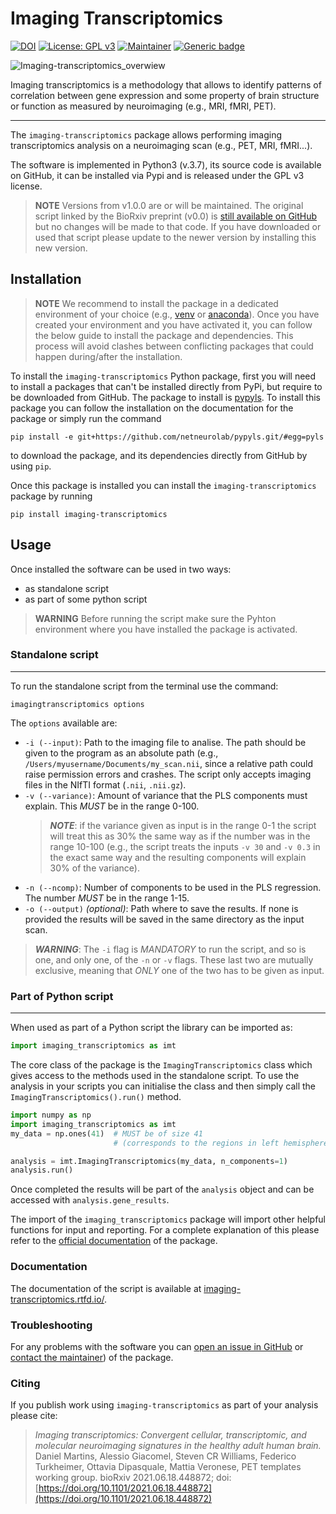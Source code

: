 # Imaging Transcriptomics

[![DOI](https://zenodo.org/badge/DOI/10.5281/zenodo.5507506.svg)](https://doi.org/10.5281/zenodo.5507506)
[![License: GPL v3](https://img.shields.io/badge/License-GPLv3-red.svg)](https://www.gnu.org/licenses/gpl-3.0)
[![Maintainer](https://img.shields.io/badge/maintainer-alegiac95-orange)](https://github.com/alegiac95)
[![Generic badge](https://img.shields.io/badge/python->=3.6-yellow.svg)](https://www.python.org/doc/versions/)


![Imaging-transcriptomics_overwiew](https://raw.githubusercontent.com/alegiac95/imt/main/.github/images/imaging_transcriptomics.png
 "Overview of the imaging 
transcriptomics methodology")

Imaging transcriptomics is a methodology that allows to identify patterns of correlation between gene expression and some
property of brain structure or function as measured by neuroimaging (e.g., MRI, fMRI, PET).

---

The `imaging-transcriptomics` package allows performing imaging transcriptomics analysis on a neuroimaging scan 
(e.g., PET, MRI, fMRI...). 

The software is implemented in Python3 (v.3.7), its source code is available on GitHub, it can be installed via Pypi and
is released under the GPL v3 license. 



> **NOTE** Versions from v1.0.0 are or will be maintained. The original script linked by the BioRxiv preprint (v0.0) is 
> [still available on GitHub](https://github.com/alegiac95/Imaging_Transcriptomics_preprint) but no changes will be made to that code. If you have downloaded or used that script please 
> update to the newer version by installing this new version.

## Installation

> **NOTE** We recommend to install the package in a dedicated environment of your choice 
> (e.g., [venv](https://docs.python.org/3/library/venv.html) or [anaconda](https://conda.io/projects/conda/en/latest/user-guide/tasks/manage-environments.html)). Once you have created your environment and you
> have activated it, you can follow the below guide to install the package and dependencies. This process will avoid 
> clashes between conflicting packages that could happen during/after the installation.

To install the `imaging-transcriptomics` Python package, first you will need to install a packages that can't be installed directly from PyPi, but require to be downloaded from GitHub.
The  package to install is [pypyls](https://github.com/netneurolab/pypyls). To install this package you can follow the installation on the documentation for the package or simply run the command
```shell
pip install -e git+https://github.com/netneurolab/pypyls.git/#egg=pyls
```
to download the package, and its dependencies directly from GitHub by using `pip`.

Once this package is installed you can install the `imaging-transcriptomics` package by running
```shell
pip install imaging-transcriptomics
```


## Usage


Once installed the software can be used in two ways:
- as standalone script
- as part of some python script

> **WARNING** Before running the script make sure the Pyhton environment where you have installed the package is activated.


### Standalone script
---
To run the standalone script from the terminal use the command:
```shell
imagingtranscriptomics options
```

The `options` available are:
- `-i (--input)`: Path to the imaging file to analise. The path should be given to the program as an absolute path (e.g., `/Users/myusername/Documents/my_scan.nii`, since a relative path could raise permission errors and crashes. The script only accepts imaging files in the NIfTI format (`.nii`, `.nii.gz`).
- `-v (--variance)`: Amount of variance that the PLS components must explain. This _MUST_ be in the range 0-100.
    > *__NOTE__*: if the variance given as input is in the range 0-1  the script will treat this as 30% the same way as if the number was in the range 10-100 (e.g., the script treats the inputs `-v 30` and `-v 0.3` in the exact same way and the resulting components will explain 30% of the variance).
- `-n (--ncomp)`: Number of components to be used in the PLS regression. The number _MUST_ be in the range 1-15.
- `-o (--output)` *(optional)*: Path where to save the results. If none is provided the results will be saved in the same directory as the input scan.
> *__WARNING__*: The `-i` flag is _MANDATORY_ to run the script, and so is one, and only one, of the `-n` or `-v` flags. These last two are mutually exclusive, meaning that _ONLY_ one of the two has to be given as input.

### Part of Python script

---
When used as part of a Python script the library can be imported as:
```python
import imaging_transcriptomics as imt
```

The core class of the package is the `ImagingTranscriptomics` class which  gives access to the methods used in the standalone script.
To use the analysis in your scripts you can initialise the class and then simply call the `ImagingTranscriptomics().run()` method.

```python
import numpy as np
import imaging_transcriptomics as imt
my_data = np.ones(41)  # MUST be of size 41 
                       # (corresponds to the regions in left hemisphere of the DK atlas)

analysis = imt.ImagingTranscriptomics(my_data, n_components=1)
analysis.run()
```

Once completed the results will be part of the `analysis` object and can be accessed with `analysis.gene_results`.

The import of the `imaging_transcriptomics` package will import other helpful functions for input and reporting. For a complete explanation of this please refer to the [official documentation](https://imaging-transcriptomics.readthedocs.io/en/latest/) of the package.


### Documentation

The documentation of the script is available at [imaging-transcriptomics.rtfd.io/](https://imaging-transcriptomics.rtfd.io/en/latest/). 

### Troubleshooting

For any problems with the software you can [open an issue in GitHub](https://github.com/alegiac95/Imaging-transcriptomics/issues) or [contact the maintainer](mailto:alessio.giacomel@kcl.ac.uk)) of the package.

### Citing

If you publish work using `imaging-transcriptomics` as part of your analysis please cite:

>*Imaging transcriptomics: Convergent cellular, transcriptomic, and molecular neuroimaging signatures in the healthy adult human brain.* Daniel Martins, Alessio Giacomel, Steven CR Williams, Federico Turkheimer, Ottavia Dipasquale, Mattia Veronese, PET templates working group. bioRxiv 2021.06.18.448872; doi: [https://doi.org/10.1101/2021.06.18.448872](https://doi.org/10.1101/2021.06.18.448872)
